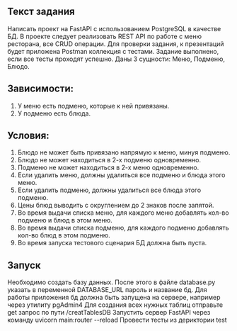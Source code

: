 ## Текст задания

Написать проект на FastAPI с использованием PostgreSQL в качестве БД. В проекте следует реализовать REST API по работе с меню ресторана, все CRUD операции. Для проверки задания, к презентаций будет приложена Postman коллекция с тестами. Задание выполнено, если все тесты проходят успешно.
Даны 3 сущности: Меню, Подменю, Блюдо.

## Зависимости:
1. У меню есть подменю, которые к ней привязаны.
2. У подменю есть блюда.

## Условия:
1. Блюдо не может быть привязано напрямую к меню, минуя подменю.
2. Блюдо не может находиться в 2-х подменю одновременно.
3. Подменю не может находиться в 2-х меню одновременно.
4. Если удалить меню, должны удалиться все подменю и блюда этого меню.
5. Если удалить подменю, должны удалиться все блюда этого подменю.
6. Цены блюд выводить с округлением до 2 знаков после запятой.
7. Во время выдачи списка меню, для каждого меню добавлять кол-во подменю и блюд в этом меню.
8. Во время выдачи списка подменю, для каждого подменю добавлять кол-во блюд в этом подменю.
9. Во время запуска тестового сценария БД должна быть пуста.
## Запуск
Необходимо создать базу данных. После этого в файле database.py указать в переменной DATABASE_URL пароль и название бд.
Для работы приложения бд должна быть запущена на сервере, например через утилиту pgAdmin4
Для создания всех нужных таблиц отправьте get запрос по пути /creatTablesDB
Запустить сервер FastAPI через команду 
uvicorn main:router --reload
Провести тесты из дериктории test
